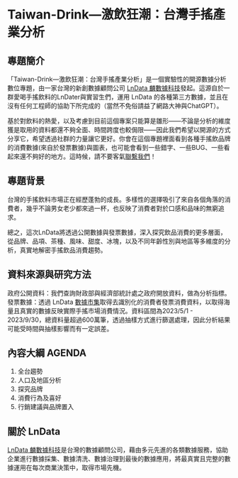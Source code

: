 # Taiwan-Drink—激飲狂潮：台灣手搖產業分析

## 專題簡介
「Taiwan-Drink—激飲狂潮：台灣手搖產業分析」是一個實驗性的開源數據分析數位專題，由一家台灣的新創數據顧問公司 [LnData 麟數據科技](https://www.lndata.com/)發起。這源自於一群愛喝手搖飲料的LnDater與實習生們，運用 LnData 的各種第三方數據，並且在沒有任何工程師的協助下所完成的（當然不免俗請益了網路大神與ChatGPT）。

基於對飲料的熱愛，以及考慮到目前這個專案只能算是雛形——不論是分析的維度獲是取用的資料都還不夠全面、時間跨度也較侷限——因此我們希望以開源的方式分享它，希望透過社群的力量讓它更好。你會在這個專題裡面看到各種手搖飲品牌的消費數據(來自於發票數據)與圖表，也可能會看到一些錯字、一些BUG、一些看起來還不夠好的地方。這時候，請不要客氣[聯繫我們](https://www.lndata.com/contact)！

## 專題背景
台灣的手搖飲料市場正在經歷蓬勃的成長。多樣性的選擇吸引了來自各個角落的消費者，幾乎不論男女老少都來過一杯，也反映了消費者對於口感和品味的無窮追求。

總之，這次LnData將透過公開數據與發票數據，深入探究飲品消費的更多層面，從品牌、品項、茶種、風味、甜度、冰塊，以及不同年齡性別與地區等多維度的分析，真實地解密手搖飲品消費趨勢。

## 資料來源與研究方法
政府公開資料：我們查詢財政部與經濟部統計處之政府開放資料，做為分析指標。
發票數據：透過 LnData [數據市集](https://www.lndata.com/data-market)取得去識別化的消費者發票消費資料，以取得海量且真實的數據反映實際手搖市場消費情況。資料區間為2023/5/1 - 2023/9/30，總資料量超過600萬筆，透過抽樣方式進行篩選處理，因此分析結果可能受時間與抽樣影響而有一定誤差。

## 內容大綱 AGENDA
1. 全台趨勢
2. 人口及地區分析
3. 探究品牌
4. 消費行為及喜好
5. 行銷建議與品牌置入

## 關於 LnData
[LnData 麟數據科技](https://www.lndata.com/)是台灣的數據顧問公司，藉由多元先進的各類數據服務，協助企業進行數據採集、數據清洗、數據治理到最後的數據應用，將最真實且完整的數據運用在每次商業決策中，取得市場先機。
